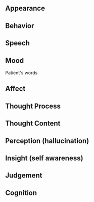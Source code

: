 ## Appearance

## Behavior

## Speech

## Mood

Patient's words

## Affect

## Thought Process

## Thought Content

## Perception (hallucination)

## Insight (self awareness)

## Judgement

## Cognition
